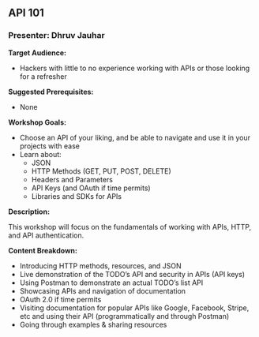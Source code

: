 ## API 101
### Presenter: Dhruv Jauhar

**Target Audience:** 
- Hackers with little to no experience working with APIs or those looking for a refresher

**Suggested Prerequisites:** 
- None
 
**Workshop Goals:**
- Choose an API of your liking, and be able to navigate and use it in your projects with ease
- Learn about:
    - JSON
    - HTTP Methods (GET, PUT, POST, DELETE)
    - Headers and Parameters
    - API Keys (and OAuth if time permits)
    - Libraries and SDKs for APIs

**Description:**

This workshop will focus on the fundamentals of working with APIs, HTTP, and API authentication.

**Content Breakdown:**
- Introducing HTTP methods, resources, and JSON
- Live demonstration of the TODO’s API and security in APIs (API keys)
- Using Postman to demonstrate an actual TODO’s list API
- Showcasing APIs and navigation of documentation
- OAuth 2.0 if time permits
- Visiting documentation for popular APIs like Google, Facebook, Stripe, etc and using their API (programmatically and through Postman)
- Going through examples & sharing resources

